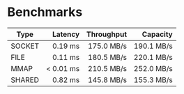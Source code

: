 # Benchmarks

| Type                  | Latency    | Throughput   | Capacity   |
| --------------------- | -------:   | ---------:   | -------:   |
| SOCKET                | 0.19 ms    | 175.0 MB/s   | 190.1 MB/s |
| FILE                  | 0.11 ms    | 180.5 MB/s   | 220.1 MB/s |
| MMAP                  | < 0.01 ms  | 210.5 MB/s   | 252.0 MB/s |
| SHARED                | 0.82 ms    | 145.8 MB/s   | 155.3 MB/s |

